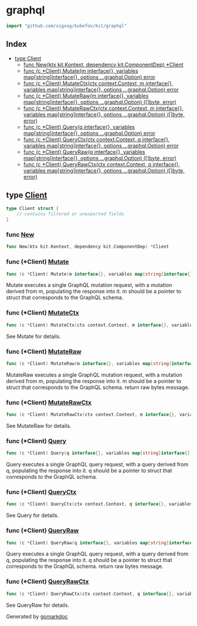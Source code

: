 <!-- Code generated by gomarkdoc. DO NOT EDIT -->

# graphql

```go
import "github.com/xigxog/kubefox/kit/graphql"
```

## Index

- [type Client](<#Client>)
  - [func New\(ktx kit.Kontext, dependency kit.ComponentDep\) \*Client](<#New>)
  - [func \(c \*Client\) Mutate\(m interface\{\}, variables map\[string\]interface\{\}, options ...graphql.Option\) error](<#Client.Mutate>)
  - [func \(c \*Client\) MutateCtx\(ctx context.Context, m interface\{\}, variables map\[string\]interface\{\}, options ...graphql.Option\) error](<#Client.MutateCtx>)
  - [func \(c \*Client\) MutateRaw\(m interface\{\}, variables map\[string\]interface\{\}, options ...graphql.Option\) \(\[\]byte, error\)](<#Client.MutateRaw>)
  - [func \(c \*Client\) MutateRawCtx\(ctx context.Context, m interface\{\}, variables map\[string\]interface\{\}, options ...graphql.Option\) \(\[\]byte, error\)](<#Client.MutateRawCtx>)
  - [func \(c \*Client\) Query\(q interface\{\}, variables map\[string\]interface\{\}, options ...graphql.Option\) error](<#Client.Query>)
  - [func \(c \*Client\) QueryCtx\(ctx context.Context, q interface\{\}, variables map\[string\]interface\{\}, options ...graphql.Option\) error](<#Client.QueryCtx>)
  - [func \(c \*Client\) QueryRaw\(q interface\{\}, variables map\[string\]interface\{\}, options ...graphql.Option\) \(\[\]byte, error\)](<#Client.QueryRaw>)
  - [func \(c \*Client\) QueryRawCtx\(ctx context.Context, q interface\{\}, variables map\[string\]interface\{\}, options ...graphql.Option\) \(\[\]byte, error\)](<#Client.QueryRawCtx>)


<a name="Client"></a>
## type [Client](<https://github.com/xigxog/kubefox/blob/main/kit/graphql/graphql.go#L19-L22>)



```go
type Client struct {
    // contains filtered or unexported fields
}
```

<a name="New"></a>
### func [New](<https://github.com/xigxog/kubefox/blob/main/kit/graphql/graphql.go#L24>)

```go
func New(ktx kit.Kontext, dependency kit.ComponentDep) *Client
```



<a name="Client.Mutate"></a>
### func \(\*Client\) [Mutate](<https://github.com/xigxog/kubefox/blob/main/kit/graphql/graphql.go#L48>)

```go
func (c *Client) Mutate(m interface{}, variables map[string]interface{}, options ...graphql.Option) error
```

Mutate executes a single GraphQL mutation request, with a mutation derived from m, populating the response into it. m should be a pointer to struct that corresponds to the GraphQL schema.

<a name="Client.MutateCtx"></a>
### func \(\*Client\) [MutateCtx](<https://github.com/xigxog/kubefox/blob/main/kit/graphql/graphql.go#L53>)

```go
func (c *Client) MutateCtx(ctx context.Context, m interface{}, variables map[string]interface{}, options ...graphql.Option) error
```

See Mutate for details.

<a name="Client.MutateRaw"></a>
### func \(\*Client\) [MutateRaw](<https://github.com/xigxog/kubefox/blob/main/kit/graphql/graphql.go#L72>)

```go
func (c *Client) MutateRaw(m interface{}, variables map[string]interface{}, options ...graphql.Option) ([]byte, error)
```

MutateRaw executes a single GraphQL mutation request, with a mutation derived from m, populating the response into it. m should be a pointer to struct that corresponds to the GraphQL schema. return raw bytes message.

<a name="Client.MutateRawCtx"></a>
### func \(\*Client\) [MutateRawCtx](<https://github.com/xigxog/kubefox/blob/main/kit/graphql/graphql.go#L77>)

```go
func (c *Client) MutateRawCtx(ctx context.Context, m interface{}, variables map[string]interface{}, options ...graphql.Option) ([]byte, error)
```

See MutateRaw for details.

<a name="Client.Query"></a>
### func \(\*Client\) [Query](<https://github.com/xigxog/kubefox/blob/main/kit/graphql/graphql.go#L36>)

```go
func (c *Client) Query(q interface{}, variables map[string]interface{}, options ...graphql.Option) error
```

Query executes a single GraphQL query request, with a query derived from q, populating the response into it. q should be a pointer to struct that corresponds to the GraphQL schema.

<a name="Client.QueryCtx"></a>
### func \(\*Client\) [QueryCtx](<https://github.com/xigxog/kubefox/blob/main/kit/graphql/graphql.go#L41>)

```go
func (c *Client) QueryCtx(ctx context.Context, q interface{}, variables map[string]interface{}, options ...graphql.Option) error
```

See Query for details.

<a name="Client.QueryRaw"></a>
### func \(\*Client\) [QueryRaw](<https://github.com/xigxog/kubefox/blob/main/kit/graphql/graphql.go#L60>)

```go
func (c *Client) QueryRaw(q interface{}, variables map[string]interface{}, options ...graphql.Option) ([]byte, error)
```

Query executes a single GraphQL query request, with a query derived from q, populating the response into it. q should be a pointer to struct that corresponds to the GraphQL schema. return raw bytes message.

<a name="Client.QueryRawCtx"></a>
### func \(\*Client\) [QueryRawCtx](<https://github.com/xigxog/kubefox/blob/main/kit/graphql/graphql.go#L65>)

```go
func (c *Client) QueryRawCtx(ctx context.Context, q interface{}, variables map[string]interface{}, options ...graphql.Option) ([]byte, error)
```

See QueryRaw for details.

Generated by [gomarkdoc](<https://github.com/princjef/gomarkdoc>)
